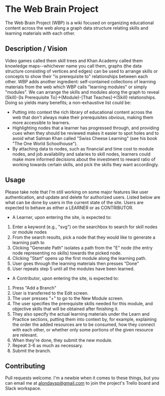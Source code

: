 # The Web Brain Project
The Web Brain Project (WBP) is a wiki focused on organizing educational content across the web along a graph data structure relating skills and learning materials with each other.

## Description / Vision
Video games called them skill trees and Khan Academy called them knowledge maps--whichever name you call them, graphs (the data structure consisting of vertices and edges) can be used to arrange skills or concepts to show their "is prerequisite to" relationships between each other. WBP adds another ingredient: self-contained collections of learning materials from the web which WBP calls "learning modules" or simply "modules". We can arrange the skills and modules along the graph to reveal (Skill)-[Is Prerequisite To]->(Module)-[That Teaches]->(Skill) relationships. Doing so yields many benefits; a non-exhaustive list could be:
- Putting into context the rich library of educational content across the web that don't always make their prerequisites obvious, making them more accessible to learners.
- Highlighting nodes that a learner has progressed through, and providing cues when they should be reviewed makes it easier to spot holes and to avoid what Salman Khan called "Swiss Cheese Learning" (see his book "The One World Schoolhouse").
- By attaching data to nodes, such as financial and time cost to module nodes, and job availability and salaries to skill nodes, learners could make more informed decisions about the investment to reward ratio of working towards certain skills, and pick the skills they want accordingly.

## Usage
Please take note that I'm still working on some major features like user authentication, and update and delete for authorized users. Listed below are what can be done by users in the current state of the site. Users are expected to behave as either a LEARNER or as CONTRIBUTOR.

- A Learner, upon entering the site, is expected to:
1. Enter a keyword (e.g., "svg") on the searchbox to search for skill nodes or module nodes 
2. From the search results, pick a node that they would like to generate a learning path to
3. Clicking "Generate Path" isolates a path from the "E" node (the entry node representing no skills) towards the picked node.
4. Clicking "Start" opens up the first module along the learning path.
5. User goes through the learning materials then presses "Done"
6. User repeats step 5 until all the modules have been learned.

- A Contributor, upon entering the site, is expected to:
1. Press "Add a Branch"
2. User is transferred to the Edit screen.
3. The user presses "+" to go to the New Module screen.
4. The user specifies the prerequisite skills needed for this module, and objective skills that will be obtained after finishing it.
5. They also specify the actual learning materials under the Learn and Practice sections, putting them into context by, for example, explaining the order the added resources are to be consumed, how they connect with each other, or whether only some portions of the given resource are relevant.
6. When they're done, they submit the new module.
7. Repeat 3-6 as much as necessary.
8. Submit the branch.

## Contributing
Pull requests welcome. 
I'm a newbie when it comes to these things, but you can email me at alondaysp@gmail.com to join the project's Trello board and Slack workspace.
